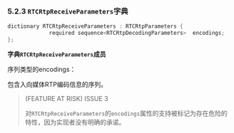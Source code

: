 ### 5.2.3 `RTCRtpReceiveParameters`字典

```java
dictionary RTCRtpReceiveParameters : RTCRtpParameters {
             required sequence<RTCRtpDecodingParameters>  encodings;
};
```

**字典`RTCRtpReceiveParameters`成员**

序列<RTCRtpDecodingParameters>类型的encodings：

包含入向媒体RTP编码信息的序列。

> (FEATURE AT RISK) ISSUE 3
>
> 对`RTCRtpReceiveParameters`的`encodings`属性的支持被标记为存在危险的特性，因为实现者没有明确的承诺。

